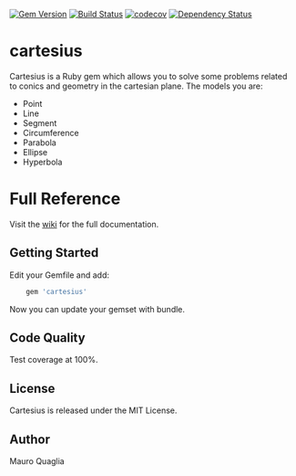 [![Gem Version](https://badge.fury.io/rb/cartesius.svg)](https://badge.fury.io/rb/cartesius)
[![Build Status](https://travis-ci.org/MauroQuaglia/cartesius.svg?branch=master)](https://travis-ci.org/MauroQuaglia/cartesius)
[![codecov](https://codecov.io/gh/MauroQuaglia/cartesius/branch/master/graph/badge.svg)](https://codecov.io/gh/MauroQuaglia/cartesius)
[![Dependency Status](https://gemnasium.com/badges/github.com/MauroQuaglia/cartesius.svg)](https://gemnasium.com/github.com/MauroQuaglia/cartesius)


# cartesius
Cartesius is a Ruby gem which allows you to solve some problems related to conics and geometry in the cartesian plane.
The models you are:
* Point
* Line
* Segment
* Circumference
* Parabola
* Ellipse
* Hyperbola

# Full Reference
Visit the [wiki](https://github.com/MauroQuaglia/cartesius/wiki) for the full documentation.

## Getting Started
Edit your Gemfile and add:
```ruby
    gem 'cartesius'
```
Now you can update your gemset with bundle.

## Code Quality
Test coverage at 100%.

## License
Cartesius is released under the MIT License.

## Author
Mauro Quaglia


    
